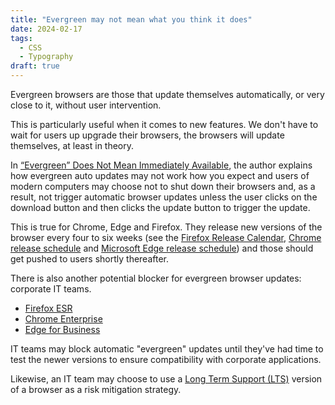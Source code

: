 ```yaml
---
title: "Evergreen may not mean what you think it does"
date: 2024-02-17
tags:
  - CSS
  - Typography
draft: true
---
```


Evergreen browsers are those that update themselves automatically, or very close to it, without user intervention.

This is particularly useful when it comes to new features. We don't have to wait for users up upgrade their browsers, the browsers will update themselves, at least in theory.

In [“Evergreen” Does Not Mean Immediately Available](https://css-tricks.com/evergreen-does-not-mean-immediately-available/), the author explains how evergreen auto updates may not work how you expect and users of modern computers may choose not to shut down their browsers and, as a result, not trigger automatic browser updates unless the user clicks on the download button and then clicks the update button to trigger the update.

This is true for Chrome, Edge and Firefox. They release new versions of the browser every four to six weeks (see the [Firefox Release Calendar](https://whattrainisitnow.com/calendar/), [Chrome release schedule](https://chromiumdash.appspot.com/schedule) and [Microsoft Edge release schedule](https://learn.microsoft.com/en-us/deployedge/microsoft-edge-release-schedule#release-schedule)) and those should get pushed to users shortly thereafter.

There is also another potential blocker for evergreen browser updates: corporate IT teams.

* [Firefox ESR](https://www.mozilla.org/en-US/firefox/enterprise/)
* [Chrome Enterprise](https://chromeenterprise.google/browser/)
* [Edge for Business](https://www.microsoft.com/en-us/edge/business/download?form=MA13FJ)

IT teams may block automatic "evergreen" updates until they've had time to test the newer versions to ensure compatibility with corporate applications.

Likewise, an IT team may choose to use a [Long Term Support (LTS)](https://en.wikipedia.org/wiki/Long-term_support) version of a browser as a risk mitigation strategy.
